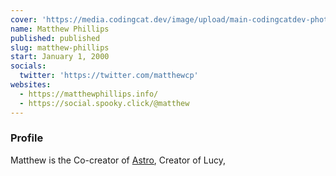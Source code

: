 ```yaml
---
cover: 'https://media.codingcat.dev/image/upload/main-codingcatdev-photo/podcast-guest/matthewcp'
name: Matthew Phillips
published: published
slug: matthew-phillips
start: January 1, 2000
socials:
  twitter: 'https://twitter.com/matthewcp'
websites:
  - https://matthewphillips.info/
  - https://social.spooky.click/@matthew
---
```


### Profile

Matthew is the Co-creator of [Astro](https://astro.build/), Creator of Lucy,

